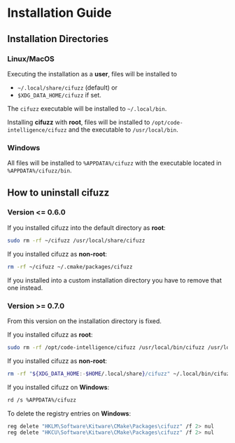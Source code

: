 # Installation Guide

## Installation Directories

### Linux/MacOS

Executing the installation as a **user**, files will be installed to

* `~/.local/share/cifuzz` (default) or
* `$XDG_DATA_HOME/cifuzz` if set.

The `cifuzz` executable will be installed to `~/.local/bin`.

Installing **cifuzz** with **root**, files will be installed to
`/opt/code-intelligence/cifuzz` and the executable to `/usr/local/bin`.

### Windows

All files will be installed to `%APPDATA%/cifuzz` with the executable located in `%APPDATA%/cifuzz/bin`.

## How to uninstall cifuzz

### Version <= 0.6.0

If you installed cifuzz into the default directory as **root**:

```bash
sudo rm -rf ~/cifuzz /usr/local/share/cifuzz
```

If you installed cifuzz as **non-root**:

```bash
rm -rf ~/cifuzz ~/.cmake/packages/cifuzz
```

If you installed into a custom installation directory you have to remove that one instead.

### Version >= 0.7.0

From this version on the installation directory is fixed.

If you installed cifuzz as **root**:

```bash
sudo rm -rf /opt/code-intelligence/cifuzz /usr/local/bin/cifuzz /usr/local/share/cifuzz
```

If you installed cifuzz as **non-root**:

```bash
rm -rf "${XDG_DATA_HOME:-$HOME/.local/share}/cifuzz" ~/.local/bin/cifuzz ~/.cmake/packages/cifuzz
```

If you installed cifuzz on **Windows**:

```bash
rd /s %APPDATA%/cifuzz
```

To delete the registry entries on **Windows**:

```bash
reg delete "HKLM\Software\Kitware\CMake\Packages\cifuzz" /f 2> nul
reg delete "HKCU\Software\Kitware\CMake\Packages\cifuzz" /f 2> nul
```
